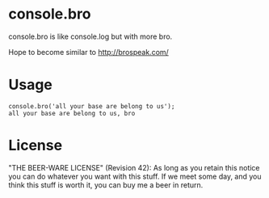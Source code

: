 console.bro
===========

console.bro is like console.log but with more bro. 

Hope to become similar to http://brospeak.com/


# Usage

    console.bro('all your base are belong to us');
    all your base are belong to us, bro

# License 

"THE BEER-WARE LICENSE" (Revision 42): As long as you retain this notice you
can do whatever you want with this stuff. If we meet some day, and you think
this stuff is worth it, you can buy me a beer in return.
